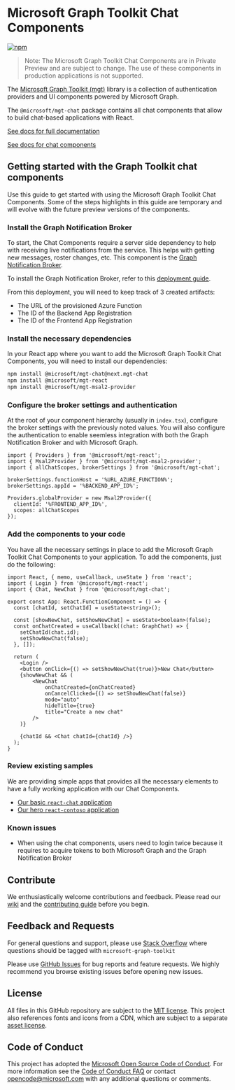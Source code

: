 # Microsoft Graph Toolkit Chat Components

[![npm](https://img.shields.io/npm/v/@microsoft/mgt-chat/next.mgt-chat?style=for-the-badge)](https://www.npmjs.com/package/@microsoft/mgt-chat)

> Note: The Microsoft Graph Toolkit Chat Components are in Private Preview and are subject to change. The use of these components in production applications is not supported.

The [Microsoft Graph Toolkit (mgt)](https://aka.ms/mgt) library is a collection of authentication providers and UI components powered by Microsoft Graph.

The `@microsoft/mgt-chat` package contains all chat components that allow to build chat-based applications with React.

[See docs for full documentation](https://aka.ms/mgt/docs)

[See docs for chat components](https://aka.ms/mgt/docs/chat)

## Getting started with the Graph Toolkit chat components

Use this guide to get started with using the Microsoft Graph Toolkit Chat Components. Some of the steps highlights in this guide are temporary and will evolve with the future preview versions of the components.

### Install the Graph Notification Broker

To start, the Chat Components require a server side dependency to help with receiving live notifications from the service. This helps with getting new messages, roster changes, etc. This component is the [Graph Notification Broker](https://github.com/microsoft/GraphNotificationBroker#graph-notification-broker).

To install the Graph Notification Broker, refer to this [deployment guide](https://github.com/microsoft/GraphNotificationBroker/blob/main/docs/deployment-guide.md#Deployment-Guide).

From this deployment, you will need to keep track of 3 created artifacts:

* The URL of the provisioned Azure Function
* The ID of the Backend App Registration
* The ID of the Frontend App Registration

### Install the necessary dependencies

In your React app where you want to add the Microsoft Graph Toolkit Chat Components, you will need to install our dependencies:

```bash
npm install @microsoft/mgt-chat@next.mgt-chat
npm install @microsoft/mgt-react
npm install @microsoft/mgt-msal2-provider
```

### Configure the broker settings and authentication

At the root of your component hierarchy (usually in `index.tsx`), configure the broker settings with the previously noted values. You will also configure the authentication to enable seemless integration with both the Graph Notification Broker and with Microsoft Graph.

```tsx
import { Providers } from '@microsoft/mgt-react';
import { Msal2Provider } from '@microsoft/mgt-msal2-provider';
import { allChatScopes, brokerSettings } from '@microsoft/mgt-chat';

brokerSettings.functionHost = '%URL_AZURE_FUNCTION%';
brokerSettings.appId = '%BACKEND_APP_ID%';

Providers.globalProvider = new Msal2Provider({
  clientId: '%FRONTEND_APP_ID%',
  scopes: allChatScopes
});
```

### Add the components to your code

You have all the necessary settings in place to add the Microsoft Graph Toolkit Chat Components to your application. To add the components, just do the following:

```tsx
import React, { memo, useCallback, useState } from 'react';
import { Login } from '@microsoft/mgt-react';
import { Chat, NewChat } from '@microsoft/mgt-chat';

export const App: React.FunctionComponent = () => {
  const [chatId, setChatId] = useState<string>();

  const [showNewChat, setShowNewChat] = useState<boolean>(false);
  const onChatCreated = useCallback((chat: GraphChat) => {
    setChatId(chat.id);
    setShowNewChat(false);
  }, []);

  return (
    <Login />
    <button onClick={() => setShowNewChat(true)}>New Chat</button>
    {showNewChat && (
        <NewChat
            onChatCreated={onChatCreated}
            onCancelClicked={() => setShowNewChat(false)}
            mode="auto"
            hideTitle={true}
            title="Create a new chat"
        />
    )}

    {chatId && <Chat chatId={chatId} />}
  );
}
```

### Review existing samples

We are providing simple apps that provides all the necessary elements to have a fully working application with our Chat Components.

* [Our basic `react-chat` application](../../samples/react-chat)
* [Our hero `react-contoso` application](../../samples/react-contoso)

### Known issues

* When using the chat components, users need to login twice because it requires to acquire tokens to both Microsoft Graph and the Graph Notification Broker

## Contribute

We enthusiastically welcome contributions and feedback. Please read our [wiki](https://github.com/microsoftgraph/microsoft-graph-toolkit/wiki) and the [contributing guide](../../CONTRIBUTING.md) before you begin.

## Feedback and Requests

For general questions and support, please use [Stack Overflow](https://stackoverflow.com/questions/tagged/microsoft-graph-toolkit) where questions should be tagged with `microsoft-graph-toolkit`

Please use [GitHub Issues](https://github.com/microsoftgraph/microsoft-graph-toolkit/issues?q=is%3Aissue+is%3Aopen+sort%3Aupdated-desc) for bug reports and feature requests. We highly recommend you browse existing issues before opening new issues.

## License

All files in this GitHub repository are subject to the [MIT license](https://github.com/microsoftgraph/microsoft-graph-toolkit/blob/main/LICENSE). This project also references fonts and icons from a CDN, which are subject to a separate [asset license](https://static2.sharepointonline.com/files/fabric/assets/license.txt).

## Code of Conduct

This project has adopted the [Microsoft Open Source Code of Conduct](https://opensource.microsoft.com/codeofconduct/). For more information see the [Code of Conduct FAQ](https://opensource.microsoft.com/codeofconduct/faq/) or contact [opencode@microsoft.com](mailto:opencode@microsoft.com) with any additional questions or comments.
